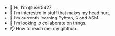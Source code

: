 - 👋 Hi, I’m @user5427
- 👀 I’m interested in stuff that makes my head hurt.
- 🌱 I’m currently learning Pyhton, C and ASM.
- 💞️ I’m looking to collaborate on things.
- 📫 How to reach me: my gihthub.

<!---
user5427/user5427 is a ✨ special ✨ repository because its `README.md` (this file) appears on your GitHub profile.
You can click the Preview link to take a look at your changes.
--->
